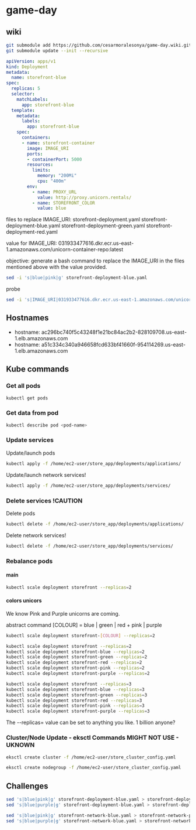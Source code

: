 # game-day

## wiki

```bash
git submodule add https://github.com/cesarmoralesonya/game-day.wiki.git wiki
git submodule update --init --recursive
```

```yaml
apiVersion: apps/v1
kind: Deployment
metadata:
  name: storefront-blue
spec:
  replicas: 5
  selector:
    matchLabels:
      app: storefront-blue
  template:
    metadata:
      labels:
        app: storefront-blue
    spec:
      containers:
      - name: storefront-container
        image: IMAGE_URI
        ports:
        - containerPort: 5000
        resources:
          limits:
            memory: "200Mi"
            cpu: "400m"
        env:
          - name: PROXY_URL
            value: http://proxy.unicorn.rentals/
          - name: STOREFRONT_COLOR
            value: blue
```

files to replace IMAGE_URI:
storefront-deployment.yaml
storefront-deployment-blue.yaml
storefront-deployment-green.yaml
storefront-deployment-red.yaml

value for IMAGE_URI:
031933477616.dkr.ecr.us-east-1.amazonaws.com/unicorn-container-repo:latest

objective:
generate a bash command to replace the IMAGE_URI in the files mentioned above with the value provided.

```bash
sed -i 's|blue|pink|g' storefront-deployment-blue.yaml
```

probe

```bash
sed -i 's|IMAGE_URI|031933477616.dkr.ecr.us-east-1.amazonaws.com/unicorn-container-repo:latest|g' storefront-deployment-blue.yaml
```

## Hostnames

- hostname: ac296bc740f5c43248f1e21bc84ac2b2-828109708.us-east-1.elb.amazonaws.com
- hostname: a51c334c340a946658fcd633bf41660f-954114269.us-east-1.elb.amazonaws.com

## Kube commands

### Get all pods

```bash
kubectl get pods
```

### Get data from pod

```bash
kubectl describe pod <pod-name>
```

### Update services

Update/launch pods

```bash
kubectl apply -f /home/ec2-user/store_app/deployments/applications/
```

Update/launch network services!

```bash
kubectl apply -f /home/ec2-user/store_app/deployments/services/
```

### Delete services !CAUTION

Delete pods

```bash
kubectl delete -f /home/ec2-user/store_app/deployments/applications/
```

Delete network services!

```bash
kubectl delete -f /home/ec2-user/store_app/deployments/services/
```

### Rebalance pods

#### main

```bash
kubectl scale deployment storefront --replicas=2
```

#### colors unicors

We know Pink and Purple unicorns are coming.

abstract command [COLOUR] = blue | green | red + pink | purple

```bash
kubectl scale deployment storefront-[COLOUR] --replicas=2
```

```bash
kubectl scale deployment storefront --replicas=2
kubectl scale deployment storefront-blue --replicas=2
kubectl scale deployment storefront-green --replicas=2
kubectl scale deployment storefront-red --replicas=2
kubectl scale deployment storefront-pink --replicas=2
kubectl scale deployment storefront-purple --replicas=2
```

```bash
kubectl scale deployment storefront --replicas=3
kubectl scale deployment storefront-blue --replicas=3
kubectl scale deployment storefront-green --replicas=3
kubectl scale deployment storefront-red --replicas=3
kubectl scale deployment storefront-pink --replicas=3
kubectl scale deployment storefront-purple --replicas=3
```

The --replicas= value can be set to anything you like. 1 billion anyone?

### Cluster/Node Update - eksctl Commands MIGHT NOT USE - UKNOWN

```bash
eksctl create cluster -f /home/ec2-user/store_cluster_config.yaml
```

```bash
eksctl create nodegroup -f /home/ec2-user/store_cluster_config.yaml
```

## Challenges

```bash
sed 's|blue|pink|g' storefront-deployment-blue.yaml > storefront-deployment-pink.yaml
sed 's|blue|purple|g' storefront-deployment-blue.yaml > storefront-deployment-purple.yaml
````

```bash
sed 's|blue|pink|g' storefront-network-blue.yaml > storefront-network-pink.yaml
sed 's|blue|purple|g' storefront-network-blue.yaml > storefront-network-purple.yaml
````
